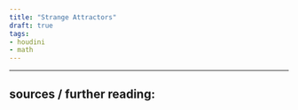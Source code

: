 ```yaml
---
title: "Strange Attractors"
draft: true
tags:
- houdini
- math
---
```




---

sources / further reading:
- 

